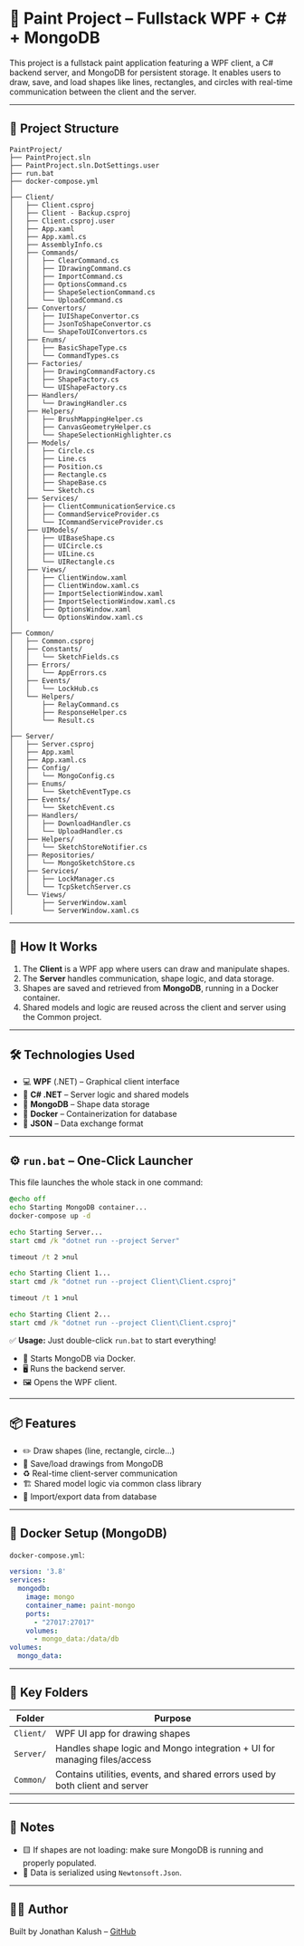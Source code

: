 # 🎨 Paint Project – Fullstack WPF + C# + MongoDB

This project is a fullstack paint application featuring a WPF client, a C# backend server, and MongoDB for persistent storage. It enables users to draw, save, and load shapes like lines, rectangles, and circles with real-time communication between the client and the server.

---

## 📁 Project Structure

```
PaintProject/
├── PaintProject.sln
├── PaintProject.sln.DotSettings.user
├── run.bat
├── docker-compose.yml
│
├── Client/
│   ├── Client.csproj
│   ├── Client - Backup.csproj
│   ├── Client.csproj.user
│   ├── App.xaml
│   ├── App.xaml.cs
│   ├── AssemblyInfo.cs
│   ├── Commands/
│   │   ├── ClearCommand.cs
│   │   ├── IDrawingCommand.cs
│   │   ├── ImportCommand.cs
│   │   ├── OptionsCommand.cs
│   │   ├── ShapeSelectionCommand.cs
│   │   └── UploadCommand.cs
│   ├── Convertors/
│   │   ├── IUIShapeConvertor.cs
│   │   ├── JsonToShapeConvertor.cs
│   │   └── ShapeToUIConvertors.cs
│   ├── Enums/
│   │   ├── BasicShapeType.cs
│   │   └── CommandTypes.cs
│   ├── Factories/
│   │   ├── DrawingCommandFactory.cs
│   │   ├── ShapeFactory.cs
│   │   └── UIShapeFactory.cs
│   ├── Handlers/
│   │   └── DrawingHandler.cs
│   ├── Helpers/
│   │   ├── BrushMappingHelper.cs
│   │   ├── CanvasGeometryHelper.cs
│   │   └── ShapeSelectionHighlighter.cs
│   ├── Models/
│   │   ├── Circle.cs
│   │   ├── Line.cs
│   │   ├── Position.cs
│   │   ├── Rectangle.cs
│   │   ├── ShapeBase.cs
│   │   └── Sketch.cs
│   ├── Services/
│   │   ├── ClientCommunicationService.cs
│   │   ├── CommandServiceProvider.cs
│   │   └── ICommandServiceProvider.cs
│   ├── UIModels/
│   │   ├── UIBaseShape.cs
│   │   ├── UICircle.cs
│   │   ├── UILine.cs
│   │   └── UIRectangle.cs
│   ├── Views/
│   │   ├── ClientWindow.xaml
│   │   ├── ClientWindow.xaml.cs
│   │   ├── ImportSelectionWindow.xaml
│   │   ├── ImportSelectionWindow.xaml.cs
│   │   ├── OptionsWindow.xaml
│   │   └── OptionsWindow.xaml.cs
│
├── Common/
│   ├── Common.csproj
│   ├── Constants/
│   │   └── SketchFields.cs
│   ├── Errors/
│   │   └── AppErrors.cs
│   ├── Events/
│   │   └── LockHub.cs
│   └── Helpers/
│       ├── RelayCommand.cs
│       ├── ResponseHelper.cs
│       └── Result.cs
│
├── Server/
│   ├── Server.csproj
│   ├── App.xaml
│   ├── App.xaml.cs
│   ├── Config/
│   │   └── MongoConfig.cs
│   ├── Enums/
│   │   └── SketchEventType.cs
│   ├── Events/
│   │   └── SketchEvent.cs
│   ├── Handlers/
│   │   ├── DownloadHandler.cs
│   │   └── UploadHandler.cs
│   ├── Helpers/
│   │   └── SketchStoreNotifier.cs
│   ├── Repositories/
│   │   └── MongoSketchStore.cs
│   ├── Services/
│   │   ├── LockManager.cs
│   │   └── TcpSketchServer.cs
│   └── Views/
│       ├── ServerWindow.xaml
│       └── ServerWindow.xaml.cs
```

---

## 🚀 How It Works

1. The **Client** is a WPF app where users can draw and manipulate shapes.
2. The **Server** handles communication, shape logic, and data storage.
3. Shapes are saved and retrieved from **MongoDB**, running in a Docker container.
4. Shared models and logic are reused across the client and server using the Common project.

---

## 🛠️ Technologies Used

* 💻 **WPF** (.NET) – Graphical client interface
* 🧠 **C# .NET** – Server logic and shared models
* 🧾 **MongoDB** – Shape data storage
* 🐳 **Docker** – Containerization for database
* 🔁 **JSON** – Data exchange format

---

## ⚙️ `run.bat` – One-Click Launcher

This file launches the whole stack in one command:

```bat
@echo off
echo Starting MongoDB container...
docker-compose up -d

echo Starting Server...
start cmd /k "dotnet run --project Server"

timeout /t 2 >nul

echo Starting Client 1...
start cmd /k "dotnet run --project Client\Client.csproj"

timeout /t 1 >nul

echo Starting Client 2...
start cmd /k "dotnet run --project Client\Client.csproj"
```

✅ **Usage:** Just double-click `run.bat` to start everything!

* 🐳 Starts MongoDB via Docker.
* 🖥️ Runs the backend server.
* 🖼️ Opens the WPF client.

---

## 📦 Features

* ✏️ Draw shapes (line, rectangle, circle...)
* 💾 Save/load drawings from MongoDB
* ♻️ Real-time client-server communication
* 🏗️ Shared model logic via common class library
* 🧪 Import/export data from database

---

## 🔧 Docker Setup (MongoDB)

`docker-compose.yml`:

```yaml
version: '3.8'
services:
  mongodb:
    image: mongo
    container_name: paint-mongo
    ports:
      - "27017:27017"
    volumes:
      - mongo_data:/data/db
volumes:
  mongo_data:
```

---

## 🧠 Key Folders

| Folder    | Purpose                                                                      |
|-----------|------------------------------------------------------------------------------|
| `Client/` | WPF UI app for drawing shapes                                                |
| `Server/` | Handles shape logic and Mongo integration + UI for managing files/access     |
| `Common/` | Contains utilities, events, and shared errors used by both client and server |

---

## 📎 Notes

* 🟨 If shapes are not loading: make sure MongoDB is running and properly populated.
* 🔁 Data is serialized using `Newtonsoft.Json`.

---

## 👨‍💻 Author

Built by Jonathan Kalush – [GitHub](https://github.com/kalush666)
